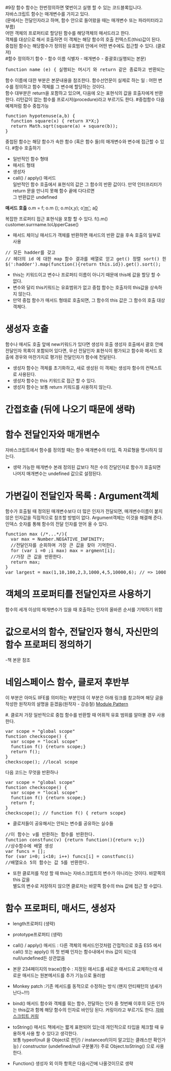 #9장 함수
함수는 한번정의하면 몇번이고 실행 할 수 있는 코드블록입니다.  
자바스크립트 함수는 매개변수를 가지고 있다.   
(문에서는 전달인자라고 하며, 함수 안으로 들어왔을 때는 매개변수 또는 파라미터라고 부름)  
어떤 객체의 프로퍼티로 할당된 함수를 해당객체의 매서드라고 한다.  
객체를 대상으로 해서 호출하면 이 객체는 해당 함수의 호출 컨텍스트(this)값이 된다.  
중첩된 함수는 해당함수가 정의된 유효범위 안에서 어떤 변수에도 접근할 수 있다. (클로저)  
#함수 정의하기
함수 - 함수 이름 식별자 - 매개변수 -  중괄호(실행되는 본문)
<pre>
function name (e) { 실행되는 머시기 와 return 같은 종료하고 반환되는 머시기(없음 undefined) };   
</pre>
함수 이름에 대한 부분은 본문내용을 참조한다.
함수선언문이 실제로 하는 일 : 어떤 변수를 정의하고 함수 객체를 그 변수에 할당하는 것이다.  
함수 대부분은 return을 포함하고 있으며, 다음에 오는 표현식의 값을 호출자에게 반환한다.
리턴값이 없는 함수를 프로시저(procedure)라고 부르기도 한다.
#중첩함수
다음 예제처럼 함수 중첩가능
<pre>
function hypotenuse(a,b) {
  function square(x) { return X*X;}
  return Math.sqrt(square(a) + square(b));
}
</pre>
중첩된 함수는 해당 함수가 속한 함수 (혹은 함수 들)의 매개변수와 변수에 접근할 수 있다.
#함수 호출하기
+ 일반적인 함수 형태
+ 매서드 형태
+ 생성자
+ call() / apply()  매서드  
일반적인 함수 호출에서 표현식의 값은 그 함수의 반환 값이다. 만약 인터프리터가 return 문을 만나지 못해 함수 끝에 다다르면  
그 반환값은 undefined  

<strong>매서드 호출</strong>
o.m = f;
o.m ();
o.m(x,y);
o['m'](x,y);
a[0](z)

복잡한 프로퍼티 접근 표현식을 포함 할 수 있다.
f().m()
customer.surrname.toUpperCase()

+ 매서드 체이닝
매서드가 객체를 반환하면 매서드의 반환 값을 후속 호출의 일부로 사용
<pre>
// 모든 hadder를 갖고
// 헤더의 id 에 대한 map 함수 결과를 배열로 얻고 get() 정렬 sort() 한다.
$(':hadder').map(function(){return this.id}).get().sort();
</pre>

+ this는 키워드이고 변수나 프로퍼티 이름이 아니기 때문에 this에 값을 할당 할 수 없다.
+ 변수와 달리 this키워드는 유효범위가 없고 중첩 함수는 호출자의 this값을 상속하지 않는다.
+ 만약 중첩 함수가 매서드 형태로 호출되면, 그 함수의 this 값은 그 함수의 호출 대상 객체다.

# 생성자 호출
함수나 매서도 호출 앞에 new키워드가 있다면 생성자 호출
생성자 호출에서 괄호 안에 전달인자 목록이 포함되어 있다면, 우선 전달인자 표현식이 평가되고 함수와
메서드 호출에 경우와 마찬가지로 평가된 전달인자가 함수에 전달된다.

+ 생성자 함수는 객체를 초기화하고, 새로 생성된 이 객체는 생성자 함수의 컨텍스트로 사용된다.
+ 생성자 함수는 this 키워드로 접근 할 수 있다.
+ 생성자 함수는 보통 return 키워드를 사용하지 않는다.

# 간접호출 (뒤에 나오기 때문에 생략)

# 함수 전달인자와 매개변수
자바스크립트에서 함수를 정의할 때는 함수 매개변수의 타입, 즉 자료형을 명시하지 않는다.

+ 생략 가능한 매개변수
본래 정의된 값보다 적은 수의 잔달인자로 함수가 호출되면 나머지 매개변수는  undefined 값으로 설정된다.

# 가변길이 전달인자 목록 : Argument객체
함수가 호출될 때 정의된 매개변수보다 더 많은 인자가 전달되면, 매개변수이름이 붙지 않은 인자값을 직접적으로 참조할 방법이 없다.
Argument객체는 이것을 해결해 준다.인덱스 숫자를 통해 함수의 전달 인자를 얻어 올 수 있다.
<pre>
function max (/*...*/){
  var max = Number.NEGATIVE_INFINITY;
  //전달인자를 순회하며 가장 큰 값을 찾아 기억한다.
  for (var i =0 ;i<argment.length;i++)
  if (argment[i] > max) max = argment[i];
  //가장 큰 값을 반환한다.
  return max;
}
var largest = max(1,10,100,2,3,1000,4,5,10000,6); // => 10000
</pre>
# 객체의 프로퍼티를 전달인자르 사용하기
함수의 세개 이상의 매개변수가 있을 때 호출하는 인자의 올바른 순서를 기억하기 위함

# 값으로서의 함수, 전달인자 형식, 자신만의 함수 프로퍼티 정의하기
-책 본문 참조

# 네임스페이스 함수, 클로저 후반부
이 부분은 아마도 IIFE를 의미하는 부분인데 이 부분은 아래 링크를 참고하며 해당 글을 작성한 원작자의 설명을 듣겠음(원작자 - 강승철)
[Module Pattern](https://github.com/dotNetTree/I-Konow-JS/blob/master/oop-in-js/03_module_pattern_and_....md)

#. 클로저
가장 일반적으로 중첩 함수를 반환할 때 어휘적 유효 범위를 알아볼 경우 사용한다.
<pre>
var scope = "global scope"
function checkscope() {
  var scope = "local scope"
  function f() {return scope;}
  return f();
}
checkscope(); //local scope
</pre>
다음 코드는 무엇을 반환하나
<pre>
var scope = "global scope"
function checkscope() {
  var scope = "local scope"
  function f() {return scope;}
  return f;
}
checkscope(); // function f() { return scope}
</pre>

+ 클로저들이 공유해서는 안되는 변수를 공유하는 실수들
<pre>
//이 함수는 v를 반환하는 함수를 반환한다.
function constfunc(v) {return function(){return v;}}
//상수함수에 배열 생성
var funcs = [];
for (var i=0; i<10; i++) funcs[i] = constfunc(i)
//배열요소 5의 함수는 값 5를 반환한다.
</pre>

+ 또한 클로저를 작성 할 때 this는 자바스크립트의 변수가 아니라는 것이다. 바깥쪽의 this 값을  
 별도의 변수로 저장하지 않으면 클로저는 바깥쪽 함수의 this 값에 접근 할 수없다.

# 함수 프로퍼티, 매서드, 생성자
+ length프로퍼티 (생략)
+ prototype프로퍼티 (생략)
+ call() / apply() 매서드 : 다른 객체의 매서드인것처럼 간접적으로 호출
ES5 에서 call() 또는 apply() 의 첫 번째 인자는 함수내에서 this 값이 되는데 null/undefined든 상관없음

+ 본문 234페이지의 trace()함수 : 지정된 매서드를 새로운 매서드로 교체하는데 새로운 매서드는 원본메서드를 추가 기능으로 둘러쌈
+ Monkey patch :기존 메서드를 동적으로 수정하는 방식 (왠지 안티패턴의 냄새가 난다~!!!)

+ bind() 매서드
함수와 객체를 묶는 함수, 전달하는 인자 중 첫번째 이후의 모든 인자는 this값과 함께 해당 함수의 인자로 바인딩 된다.
커링이라고 부르기도 한다.
[자바스크립트 커링](http://anster.tistory.com/144)

+ toString() 매서드
책에서는 짧게 표현되어 있는데 개인적으로 타입을 체크할 때 유용하게 사용 할 수 있다고 생각한다.  
보통 typeof(null 을 Object로 판단) / instanceof(이미 알고있는 클래스만 확인가능) / constructor (undefined/null 구분불가)
주로 Object.toString() 으로 사용한다.

+ Function() 생성자 외 이하 항목은 다음시간에 나올것이므로 생략
